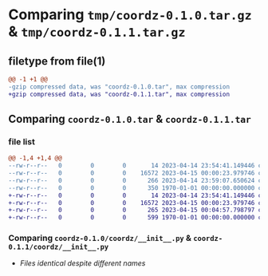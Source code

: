 # Comparing `tmp/coordz-0.1.0.tar.gz` & `tmp/coordz-0.1.1.tar.gz`

## filetype from file(1)

```diff
@@ -1 +1 @@
-gzip compressed data, was "coordz-0.1.0.tar", max compression
+gzip compressed data, was "coordz-0.1.1.tar", max compression
```

## Comparing `coordz-0.1.0.tar` & `coordz-0.1.1.tar`

### file list

```diff
@@ -1,4 +1,4 @@
--rw-r--r--   0        0        0       14 2023-04-14 23:54:41.149446 coordz-0.1.0/README.md
--rw-r--r--   0        0        0    16572 2023-04-15 00:00:23.979746 coordz-0.1.0/coordz/__init__.py
--rw-r--r--   0        0        0      266 2023-04-14 23:59:07.650624 coordz-0.1.0/pyproject.toml
--rw-r--r--   0        0        0      350 1970-01-01 00:00:00.000000 coordz-0.1.0/PKG-INFO
+-rw-r--r--   0        0        0       14 2023-04-14 23:54:41.149446 coordz-0.1.1/README.md
+-rw-r--r--   0        0        0    16572 2023-04-15 00:00:23.979746 coordz-0.1.1/coordz/__init__.py
+-rw-r--r--   0        0        0      265 2023-04-15 00:04:57.798797 coordz-0.1.1/pyproject.toml
+-rw-r--r--   0        0        0      599 1970-01-01 00:00:00.000000 coordz-0.1.1/PKG-INFO
```

### Comparing `coordz-0.1.0/coordz/__init__.py` & `coordz-0.1.1/coordz/__init__.py`

 * *Files identical despite different names*

